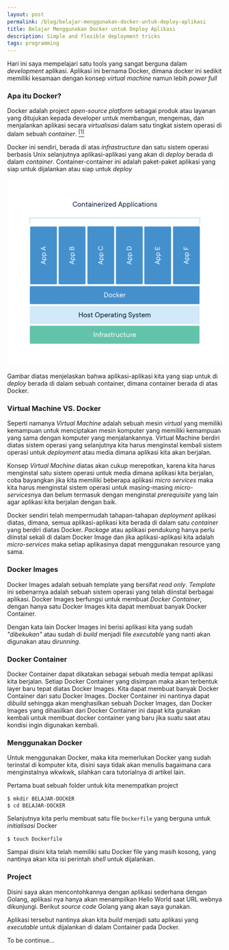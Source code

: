 ```yaml
---
layout: post
permalink: /blog/belajar-menggunakan-docker-untuk-deploy-aplikasi
title: Belajar Menggunakan Docker untuk Deploy Aplikasi
description: Simple and flexible deployment tricks
tags: programming
---
```


Hari ini saya mempelajari satu tools yang sangat berguna dalam *development* aplikasi.
Aplikasi ini bernama Docker, dimana docker ini sedikit memiliki kesamaan dengan konsep *virtual machine* namun lebih *power full*

### Apa itu Docker?

Docker adalah project *open-source platform* sebagai produk atau layanan yang ditujukan kepada developer untuk membangun, mengemas, dan menjalankan aplikasi secara *virtualisasi* dalam satu tingkat sistem operasi di dalam sebuah *container*. [<sup>[1]</sup>](https://en.wikipedia.org/wiki/Docker_(software))

Docker ini sendiri, berada di atas *infrastructure* dan satu sistem operasi berbasis Unix selanjutnya aplikasi-aplikasi yang akan di *deploy* berada di dalam *container*. Container-container ini adalah paket-paket aplikasi yang siap untuk dijalankan atau siap untuk *deploy*

![Konsep Docker container](/media/post-2020-02-13-docker-container.png)

Gambar diatas menjelaskan bahwa aplikasi-aplikasi kita yang siap untuk di *deploy* berada di dalam sebuah container, dimana container berada di atas Docker.

### Virtual Machine VS. Docker

Seperti namanya *Virtual Machine* adalah sebuah mesin *virtual* yang memiliki kemampuan untuk menciptakan mesin komputer yang memiliki kemampuan yang sama dengan komputer yang menjalankannya. Virtual Machine berdiri diatas sistem operasi yang selanjutnya kita harus menginstal kembali sistem operasi untuk *deployment* atau media dimana aplikasi kita akan berjalan.

Konsep *Virtual Machine* diatas akan cukup merepotkan, karena kita harus menginstal satu sistem operasi untuk media dimana aplikasi kita berjalan, coba bayangkan jika kita memiliki beberapa aplikasi *micro services* maka kita harus menginstal sistem operasi untuk masing-masing *micro-services*nya dan belum termasuk dengan menginstal *prerequisite* yang lain agar aplikasi kita berjalan dengan baik.

Docker sendiri telah mempermudah tahapan-tahapan *deployment* aplikasi diatas, dimana, semua aplikasi-aplikasi kita berada di dalam satu *container* yang berdiri diatas Docker. *Package* atau aplikasi pendukung hanya perlu diinstal sekali di dalam Docker Image dan jika aplikasi-aplikasi kita adalah *micro-services* maka setiap aplikasinya dapat menggunakan resource yang sama.

### Docker Images

Docker Images adalah sebuah template yang bersifat *read only*. *Template* ini sebenarnya adalah sebuah sistem operasi yang telah diinstal berbagai aplikasi. Docker Images berfungsi untuk membuat *Docker Container*, dengan hanya satu Docker Images kita dapat membuat banyak Docker Container.

Dengan kata lain Docker Images ini berisi aplikasi kita yang sudah *"dibekukan"* atau sudah di *build* menjadi file *executable* yang nanti akan digunakan atau di*running*.

### Docker Container

Docker Container dapat dikatakan sebagai sebuah media tempat aplikasi kita berjalan. Setiap Docker Container yang disimpan maka akan terbentuk layer baru tepat diatas Docker Images. Kita dapat membuat banyak Docker Container dari satu Docker Images. Docker Container ini nantinya dapat di*build* sehingga akan menghasilkan sebuah Docker Images, dan Docker Images yang dihasilkan dari Docker Container ini dapat kita gunakan kembali untuk membuat docker container yang baru jika suatu saat atau kondisi ingin digunakan kembali.

### Menggunakan Docker

Untuk menggunakan Docker, maka kita memerlukan Docker yang sudah terinstal di komputer kita, disini saya tidak akan menulis bagaimana cara menginstalnya wkwkwk, silahkan cara tutorialnya di artikel lain.

Pertama buat sebuah folder untuk kita menempatkan project

```
$ mkdir BELAJAR-DOCKER
$ cd BELAJAR-DOCKER
```

Selanjutnya kita perlu membuat satu file `Dockerfile` yang berguna untuk *initialisasi* Docker

```
$ touch Dockerfile
```

Sampai disini kita telah memiliki satu Docker file yang masih kosong, yang nantinya akan kita isi perintah *shell* untuk dijalankan.

### Project

Disini saya akan mencontohkannya dengan aplikasi sederhana dengan Golang, aplikasi nya hanya akan menampilkan Hello World saat URL webnya dikunjungi. Berikut *source code* Golang yang akan saya gunakan.

<script src="https://gist.github.com/erwindosianipar/3f9b4b78b3ffedf564a4a8ad2a3b4125.js"></script>

Aplikasi tersebut nantinya akan kita *build* menjadi satu aplikasi yang *executable* untuk dijalankan di dalam Container pada Docker.

To be continue...
